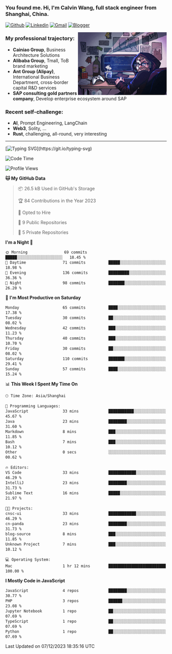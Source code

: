 <!-- Greeting -->
### You found me. Hi, I'm Calvin Wang, full stack engineer from Shanghai, China.

[![Github](https://img.shields.io/badge/-Github-000?style=flat&logo=Github&logoColor=white)](https://github.com/wangjunneil)
[![Linkedin](https://img.shields.io/badge/-LinkedIn-blue?style=flat&logo=Linkedin&logoColor=white)](https://www.linkedin.com/in/wangjunneil/)
[![Gmail](https://img.shields.io/badge/-Gmail-c14438?style=flat&logo=Gmail&logoColor=white)](mailto:wangjunneil@gmail.com)
[![Blogger](https://img.shields.io/badge/-Blogger-gray?style=flat&logo=Blogger&logoColor=white)](https://www.wangjun.dev)

<!--Introduction -->

<img align="right" alt="img" src="https://raw.githubusercontent.com/wangjunneil/wangjunneil/main/imgs/cover_image.png" width="55%" height="auto" />

### My professional trajectory: 
- **Cainiao Group**, Business Architecture Solutions
- **Alibaba Group**, Tmall, ToB brand marketing
- **Ant Group (Alipay)**, International Business Department, cross-border capital R&D services
- **SAP consulting gold partners company**, Develop enterprise ecosystem around SAP
### Recent self-challenge:
- **AI**, Prompt Engineering, LangChain
- **Web3**, Solity, ...
- **Rust**, challenging, all-round, very interesting

---
<!-- Your badges -->

[![Typing SVG](https://readme-typing-svg.demolab.com?font=Fira+Code&size=12&pause=1000&color=24E404&background=000000&random=false&width=500&height=30&lines=Code+is+my+passion%2C+typing+away+every+day.+What+a+boring+hobby+it+is.)](https://git.io/typing-svg)

<!--START_SECTION:waka-->
![Code Time](http://img.shields.io/badge/Code%20Time-1%20hr%2012%20mins-blue)

![Profile Views](http://img.shields.io/badge/Profile%20Views-64-blue)

**🐱 My GitHub Data** 

> 📦 26.5 kB Used in GitHub's Storage 
 > 
> 🏆 84 Contributions in the Year 2023
 > 
> 💼 Opted to Hire
 > 
> 📜 9 Public Repositories 
 > 
> 🔑 5 Private Repositories 
 > 
**I'm a Night 🦉** 

```text
🌞 Morning                69 commits          █████░░░░░░░░░░░░░░░░░░░░   18.45 % 
🌆 Daytime                71 commits          █████░░░░░░░░░░░░░░░░░░░░   18.98 % 
🌃 Evening                136 commits         █████████░░░░░░░░░░░░░░░░   36.36 % 
🌙 Night                  98 commits          ███████░░░░░░░░░░░░░░░░░░   26.20 % 
```
📅 **I'm Most Productive on Saturday** 

```text
Monday                   65 commits          ████░░░░░░░░░░░░░░░░░░░░░   17.38 % 
Tuesday                  30 commits          ██░░░░░░░░░░░░░░░░░░░░░░░   08.02 % 
Wednesday                42 commits          ███░░░░░░░░░░░░░░░░░░░░░░   11.23 % 
Thursday                 40 commits          ███░░░░░░░░░░░░░░░░░░░░░░   10.70 % 
Friday                   30 commits          ██░░░░░░░░░░░░░░░░░░░░░░░   08.02 % 
Saturday                 110 commits         ███████░░░░░░░░░░░░░░░░░░   29.41 % 
Sunday                   57 commits          ████░░░░░░░░░░░░░░░░░░░░░   15.24 % 
```


📊 **This Week I Spent My Time On** 

```text
🕑︎ Time Zone: Asia/Shanghai

💬 Programming Languages: 
JavaScript               33 mins             ███████████░░░░░░░░░░░░░░   45.67 % 
Java                     23 mins             ████████░░░░░░░░░░░░░░░░░   31.60 % 
Markdown                 8 mins              ███░░░░░░░░░░░░░░░░░░░░░░   11.85 % 
Bash                     7 mins              ███░░░░░░░░░░░░░░░░░░░░░░   10.12 % 
Other                    0 secs              ░░░░░░░░░░░░░░░░░░░░░░░░░   00.62 % 

🔥 Editors: 
VS Code                  33 mins             ████████████░░░░░░░░░░░░░   46.29 % 
IntelliJ                 23 mins             ████████░░░░░░░░░░░░░░░░░   31.73 % 
Sublime Text             16 mins             █████░░░░░░░░░░░░░░░░░░░░   21.97 % 

🐱‍💻 Projects: 
cnsc-ui                  33 mins             ████████████░░░░░░░░░░░░░   46.29 % 
cn-panda                 23 mins             ████████░░░░░░░░░░░░░░░░░   31.73 % 
blog-source              8 mins              ███░░░░░░░░░░░░░░░░░░░░░░   11.85 % 
Unknown Project          7 mins              ███░░░░░░░░░░░░░░░░░░░░░░   10.12 % 

💻 Operating System: 
Mac                      1 hr 12 mins        █████████████████████████   100.00 % 
```

**I Mostly Code in JavaScript** 

```text
JavaScript               4 repos             ████████░░░░░░░░░░░░░░░░░   30.77 % 
PHP                      3 repos             ██████░░░░░░░░░░░░░░░░░░░   23.08 % 
Jupyter Notebook         1 repo              ██░░░░░░░░░░░░░░░░░░░░░░░   07.69 % 
TypeScript               1 repo              ██░░░░░░░░░░░░░░░░░░░░░░░   07.69 % 
Python                   1 repo              ██░░░░░░░░░░░░░░░░░░░░░░░   07.69 % 
```




 Last Updated on 07/12/2023 18:35:16 UTC
<!--END_SECTION:waka-->
